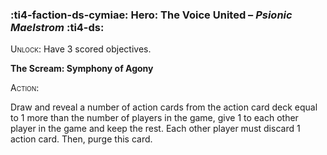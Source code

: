 ### :ti4-faction-ds-cymiae: **Hero**: The Voice United – _Psionic Maelstrom_ :ti4-ds:

<span style="font-variant:small-caps;">Unlock</span>: Have 3 scored objectives.

**The Scream: Symphony of Agony**

<span style="font-variant:small-caps;">Action:</span>

Draw and reveal a number of action cards from the action card deck equal to 1 more than the number of players in the game, give 1 to each other player in the game and keep the rest. Each other player must discard 1 action card. Then, purge this card.
